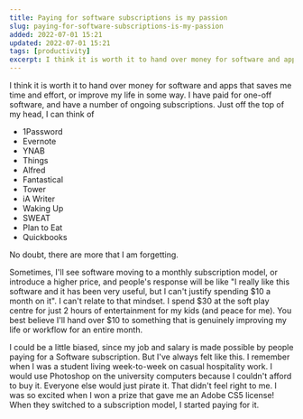 ```yaml
---
title: Paying for software subscriptions is my passion
slug: paying-for-software-subscriptions-is-my-passion
added: 2022-07-01 15:21
updated: 2022-07-01 15:21
tags: [productivity]
excerpt: I think it is worth it to hand over money for software and apps that saves me time and effort, or improve my life in some way.
---
```


I think it is worth it to hand over money for software and apps that saves me time and effort, or improve my life in some way. I have paid for one-off software, and have a number of ongoing subscriptions. Just off the top of my head, I can think of

- 1Password
- Evernote
- YNAB
- Things
- Alfred
- Fantastical
- Tower
- iA Writer
- Waking Up
- SWEAT
- Plan to Eat
- Quickbooks

No doubt, there are more that I am forgetting.

Sometimes, I'll see software moving to a monthly subscription model, or introduce a higher price, and people's response will be like "I really like this software and it has been very useful, but I can't justify spending $10 a month on it". I can't relate to that mindset. I spend $30 at the soft play centre for just 2 hours of entertainment for my kids (and peace for me). You best believe I'll hand over $10 to something that is genuinely improving my life or workflow for an entire month.

I could be a little biased, since my job and salary is made possible by people paying for a Software subscription. But I've always felt like this. I remember when I was a student living week-to-week on casual hospitality work. I would use Photoshop on the university computers because I couldn't afford to buy it. Everyone else would just pirate it. That didn't feel right to me. I was so excited when I won a prize that gave me an Adobe CS5 license! When they switched to a subscription model, I started paying for it.